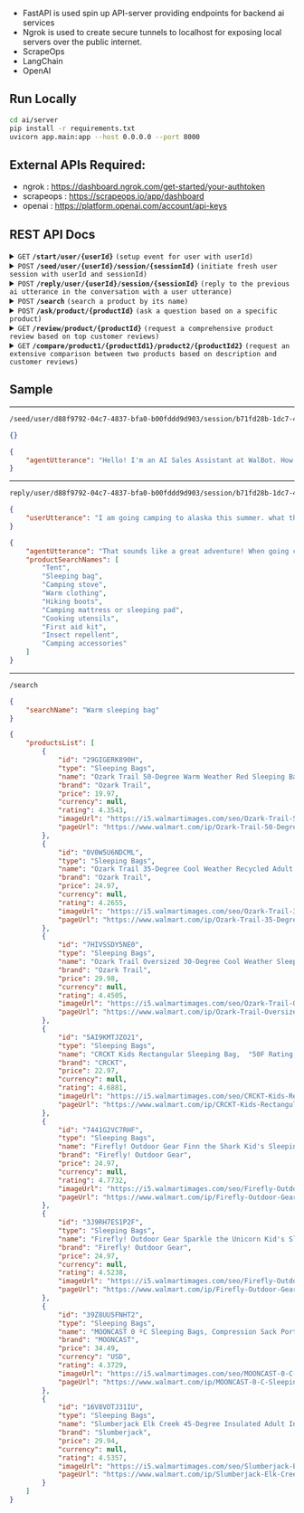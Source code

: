 - FastAPI is used spin up API-server providing endpoints for backend ai services
- Ngrok is used to create secure tunnels to localhost for exposing local servers over the public internet.
- ScrapeOps
- LangChain
- OpenAI


## Run Locally
```bash
cd ai/server
pip install -r requirements.txt
uvicorn app.main:app --host 0.0.0.0 --port 8000
```


## External APIs Required:
- ngrok : https://dashboard.ngrok.com/get-started/your-authtoken
- scrapeops : https://scrapeops.io/app/dashboard
- openai : https://platform.openai.com/account/api-keys

## REST API Docs

<details>
    <summary><code>GET</code> <code><b>/start/user/{userId}</b></code> <code>(setup event for user with userId)</code></summary>

##### Parameters

> | name     |  type      | data type      | description                                          |
> |----------|------------|----------------|------------------------------------------------------|
> | `userId` |  required  | string         | The specific user unique identifier                  |

##### Responses

> | http code     | content-type                      | response                                                            |
> |---------------|-----------------------------------|---------------------------------------------------------------------|
> | `200`         | `application/json`                | setup successful for the user, returning fresh session id           |
> | `400`         | `application/json`                | `{"code": "400","message": "Bad Request"}`                          |
> | `500`         | `application/json`                | `{"code": "500","message": "Internal Server Error"}`                |
> | `503`         | `application/json`                | `{"code": "503","message": "Service Unavailable"}`                  |

##### Example cURL

```javascript
curl -X GET -H "Content-Type: application/json" http://localhost:8000/start/user/8bf3c61b-3d97-46ba-987d-87cf1060b3ef
```

##### Example response json

```json
{
    "sessionId": "d88f9792-04c7-4837-bfa0-b00fddd9d903"
}
```

</details>

<details>
    <summary><code>POST</code> <code><b>/seed/user/{userId}/session/{sessionId}</b></code> <code>(initiate fresh user session with userId and sessionId)</code></summary>

##### Parameters

> | name        |  type      | data type      | description                                          |
> |-------------|------------|----------------|------------------------------------------------------|
> | `userId`    |  required  | string         | specific user unique identifier                      |
> | `sessionId` |  required  | string         | specific session unique identifier                   |
> | `firstName` |  optional  | string         | first name of the user                               |


##### Responses

> | http code     | content-type                      | response                                                            |
> |---------------|-----------------------------------|---------------------------------------------------------------------|
> | `200`         | `application/json`                | fresh session started successfully for the user, returning introductory bot utterance    |
> | `400`         | `application/json`                | `{"code": "400","message": "Bad Request"}`                          |
> | `500`         | `application/json`                | `{"code": "500","message": "Internal Server Error"}`                |
> | `503`         | `application/json`                | `{"code": "503","message": "Service Unavailable"}`                  |

##### Example cURL

```javascript
curl -X POST \
    -H "Content-Type: application/json" \
    -d '{
        "firstName": "Syed" 
    }' \
    http://localhost:8000/seed/user/8bf3c61b-3d97-46ba-987d-87cf1060b3ef/session/d88f9792-04c7-4837-bfa0-b00fddd9d903
```

##### Example response json

```json
{
    "agentUtterance": "Hi Syed! How may I assist you today?"
}
```

</details>

<details>
    <summary><code>POST</code> <code><b>/reply/user/{userId}/session/{sessionId}</b></code> <code>(reply to the previous ai utterance in the conversation with a user utterance)</code></summary>

##### Parameters

> | name            |  type      | data type      | description                                          |
> |-----------------|------------|----------------|------------------------------------------------------|
> | `userId`        |  required  | string         | specific user unique identifier                      |
> | `sessionId`     |  required  | string         | specific session unique identifier                   |
> | `userUtterance` |  required  | string         | user utterance in response to last ai utterance      |


##### Responses

> | http code     | content-type                      | response                                                            |
> |---------------|-----------------------------------|---------------------------------------------------------------------|
> | `200`         | `application/json`                | ai response generated successfully for the current dialogue turn    |
> | `400`         | `application/json`                | `{"code": "400","message": "Bad Request"}`                          |
> | `500`         | `application/json`                | `{"code": "500","message": "Internal Server Error"}`                |
> | `503`         | `application/json`                | `{"code": "503","message": "Service Unavailable"}`                  |

##### Example cURL

```javascript
curl -X POST \
    -H "Content-Type: application/json" \
    -d '{
        "userUtterance": "I need to find a birthday gift for my younger sister. She really liked the barbie movie so suggest something related to that" 
    }' \
    http://localhost:8000/reply/user/8bf3c61b-3d97-46ba-987d-87cf1060b3ef/session/d88f9792-04c7-4837-bfa0-b00fddd9d903
```

##### Example response json

```json
{
    "aiUtterance": "Of course! Since your younger sister enjoyed the Barbie movie, here are a few gift ideas related to Barbie that she might love:
1. **Barbie Dolls:** Consider getting her a Barbie doll from her favorite Barbie movie. There are various characters and themes available, so you can choose one that resonates with her the most.
2. **Barbie Movie DVDs or Blu-rays:** If she enjoyed a specific Barbie movie, you could gift her the DVD or Blu-ray of that movie so she can watch it again anytime she wants.
3. **Barbie Playsets:** Look for playsets that are inspired by scenes from the Barbie movies. These can include things like castles, palaces, houses, and more.
4. **Barbie Books or Activity Sets:** You can find storybooks, coloring books, sticker books, and activity sets that are related to the Barbie movies. These can provide entertainment and educational value.
5. **Barbie Fashion and Accessories:** Barbie-themed clothing, accessories like bags, hats, or jewelry, and even dress-up costumes can make for great gifts.
6. **Barbie Art and Craft Kits:** If she's into arts and crafts, consider getting her a Barbie-themed craft kit that allows her to create her own Barbie-related projects.
7. **Barbie Puzzles and Games:** Look for puzzles, board games, or card games featuring Barbie characters or movie themes. These can be both fun and educational.
8. **Barbie Bedding or Room Decor:** If she's a big fan, consider decorating her room with Barbie-themed bedding, wall decals, posters, or other room decor items.
9. **Barbie Collector Items:** If she's a bit older or appreciates collecting, you could consider getting her a special edition or collector's Barbie doll.
10. **Barbie Movie Merchandise:** Look for merchandise related to the specific Barbie movie she enjoyed, such as t-shirts, backpacks, water bottles, and more.
Remember to consider her preferences and interests while selecting the gift. Whether it's a physical item or an experience related to Barbie, the thoughtfulness behind the gift will surely make her birthday special.",
    "productNames": [
        "Barbie Dolls", "Barbie Movie DVDs or Blu-rays", "Barbie Playsets", "Barbie Books or Activity Sets", "Barbie Fashion and Accessories", "Barbie Art and Craft Kits", "Barbie Puzzles and Games", "Barbie Bedding or Room Decor", "Barbie Collector Items", "Barbie Movie Merchandise"
    ]
}
```

</details>

<details>
    <summary><code>POST</code> <code><b>/search</b></code> <code>(search a product by its name)</code></summary>

##### Parameters

> | name            |  type      | data type      | description                                          |
> |-----------------|------------|----------------|------------------------------------------------------|
> | `productName`   |  required  | string         | name of the product to search                        |


##### Responses

> | http code     | content-type                      | response                                                            |
> |---------------|-----------------------------------|---------------------------------------------------------------------|
> | `200`         | `application/json`                | list of (max 10) items details for the input product                |
> | `400`         | `application/json`                | `{"code": "400","message": "Bad Request"}`                          |
> | `500`         | `application/json`                | `{"code": "500","message": "Internal Server Error"}`                |
> | `503`         | `application/json`                | `{"code": "503","message": "Service Unavailable"}`                  |

##### Example cURL

```javascript
curl -X POST \
    -H "Content-Type: application/json" \
    -d '{
        "productName": "Barbie Dolls" 
    }' \
    http://localhost:8000/search
```

##### Example response json

```json
{
    "productItems": [
        {
            "id": "1XWYB8MIUJ6L",
            "type": "Dolls",
            "name": "Barbie Color Reveal Scented Sweet Fruit Fashion Doll with Accessories & Color Change (Styles May Vary)",
            "brand": "Barbie",
            "price": 12.99,
            "currency": "USD",
            "rating": 4.6444,
            "imageUrl": "https://i5.walmartimages.com/seo/Barbie-Color-Reveal-Scented-Sweet-Fruit-Fashion-Doll-with-Accessories-Color-Change-Styles-May-Vary_5d1db589-2a32-4ee9-a489-d2aac9cd116f.496e326cfb827deef347709760ec0f8c.jpeg",
            "pageUrl": "https://www.walmart.com/ip/Barbie-Color-Reveal-Scented-Sweet-Fruit-Fashion-Doll-with-Accessories-Color-Change-Styles-May-Vary/1618685574"
        }
    ]
}
```

</details>

<details>
    <summary><code>POST</code> <code><b>/ask/product/{productId}</b></code> <code>(ask a question based on a specific product)</code></summary>

</details>

<details>
    <summary><code>GET</code> <code><b>/review/product/{productId}</b></code> <code>(request a comprehensive product review based on top customer reviews)</code></summary>

</details>

<details>
    <summary><code>GET</code> <code><b>/compare/product1/{productId1}/product2/{productId2}</b></code> <code>(request an extensive comparison between two products based on description and customer reviews)</code></summary>

</details>




## Sample
<hr>

```bash
/seed/user/d88f9792-04c7-4837-bfa0-b00fddd9d903/session/b71fd28b-1dc7-4488-8ec6-bad2cdc13a04
```
```json
{}
```
```json
{
    "agentUtterance": "Hello! I'm an AI Sales Assistant at WalBot. How may I assist you today?"
}
```
<hr>

```bash
reply/user/d88f9792-04c7-4837-bfa0-b00fddd9d903/session/b71fd28b-1dc7-4488-8ec6-bad2cdc13a04
```
```json
{
    "userUtterance": "I am going camping to alaska this summer. what things should i buy"
}
```
```json
{
    "agentUtterance": "That sounds like a great adventure! When going camping in Alaska, it's important to be prepared for the outdoors and varying weather conditions. Here are a few essentials you should consider buying:\n\n1. Tent: Look for a sturdy and waterproof tent that can withstand the elements.\n2. Sleeping bag: Choose one that provides enough insulation for colder temperatures.\n3. Camping stove: A portable stove will allow you to cook meals during your trip.\n4. Warm clothing: Pack layers, including thermal underwear, fleece jackets, and waterproof outerwear.\n5. Hiking boots: Invest in comfortable and durable footwear for hiking and exploring.\n6. Camping mattress or sleeping pad: This will provide insulation and comfort while sleeping.\n7. Cooking utensils: Bring lightweight and versatile cookware, such as a pot, pan, and utensils.\n8. First aid kit: It's always important to have a well-stocked first aid kit for any emergencies.\n9. Insect repellent: Alaska can have mosquitoes and other bugs, so bring effective repellent.\n10. Camping accessories: Don't forget items like a headlamp, multitool, and camping chairs.\n\nThese are just a few suggestions to get you started. Is there anything else you would like assistance with? Are you satisfied with this information? ",
    "productSearchNames": [
        "Tent",
        "Sleeping bag",
        "Camping stove",
        "Warm clothing",
        "Hiking boots",
        "Camping mattress or sleeping pad",
        "Cooking utensils",
        "First aid kit",
        "Insect repellent",
        "Camping accessories"
    ]
}
```
<hr>

```bash
/search
```

```json
{
    "searchName": "Warm sleeping bag"
}
```

```json
{
    "productsList": [
        {
            "id": "29GIGERK890H",
            "type": "Sleeping Bags",
            "name": "Ozark Trail 50-Degree Warm Weather Red Sleeping Bag, 33\"x75\"",
            "brand": "Ozark Trail",
            "price": 19.97,
            "currency": null,
            "rating": 4.3543,
            "imageUrl": "https://i5.walmartimages.com/seo/Ozark-Trail-50-Degree-Warm-Weather-Red-Sleeping-Bag-33-x75_6f806fba-dd99-455f-8f6d-80c8ceed7c5f.e00124790dfc8b9894d77e0cc79f73cf.jpeg",
            "pageUrl": "https://www.walmart.com/ip/Ozark-Trail-50-Degree-Warm-Weather-Red-Sleeping-Bag-33-x75/477760657"
        },
        {
            "id": "0V0W5U6NDCML",
            "type": "Sleeping Bags",
            "name": "Ozark Trail 35-Degree Cool Weather Recycled Adult Sleeping Bag, Blue, 33\"x77\"",
            "brand": "Ozark Trail",
            "price": 24.97,
            "currency": null,
            "rating": 4.2655,
            "imageUrl": "https://i5.walmartimages.com/seo/Ozark-Trail-35-Degree-Cool-Weather-Recycled-Adult-Sleeping-Bag-Blue-33-x77_22110045-314e-4760-aa71-884b58bdf966.8b3fddafe38033531b0e23b056d8af62.jpeg",
            "pageUrl": "https://www.walmart.com/ip/Ozark-Trail-35-Degree-Cool-Weather-Recycled-Adult-Sleeping-Bag-Blue-33-x77/446606039"
        },
        {
            "id": "7HIVSSDY5NE0",
            "type": "Sleeping Bags",
            "name": "Ozark Trail Oversized 30-Degree Cool Weather Sleeping Bag, Gray, 40\"x80\"",
            "brand": "Ozark Trail",
            "price": 29.98,
            "currency": null,
            "rating": 4.4505,
            "imageUrl": "https://i5.walmartimages.com/seo/Ozark-Trail-Oversized-30-Degree-Cool-Weather-Sleeping-Bag-Gray-40-x80_e6a5bc05-c129-4f75-9ec7-5ff5d90cb4a8.424657a60606c94ab2f79806ad500c7c.jpeg",
            "pageUrl": "https://www.walmart.com/ip/Ozark-Trail-Oversized-30-Degree-Cool-Weather-Sleeping-Bag-Gray-40-x80/677794987"
        },
        {
            "id": "5AI9KMTJZO21",
            "type": "Sleeping Bags",
            "name": "CRCKT Kids Rectangular Sleeping Bag,  °50F Rating, Multi-Color Unicorn Print",
            "brand": "CRCKT",
            "price": 22.97,
            "currency": null,
            "rating": 4.6881,
            "imageUrl": "https://i5.walmartimages.com/seo/CRCKT-Kids-Rectangular-Sleeping-Bag-50F-Rating-Multi-Color-Unicorn-Print_2880f2ec-ecf3-4e00-adee-3031f8dae545_2.b1e6011b8972694c30307841b726e6bc.jpeg",
            "pageUrl": "https://www.walmart.com/ip/CRCKT-Kids-Rectangular-Sleeping-Bag-50F-Rating-Multi-Color-Unicorn-Print/360653231"
        },
        {
            "id": "7441G2VC7RHF",
            "type": "Sleeping Bags",
            "name": "Firefly! Outdoor Gear Finn the Shark Kid's Sleeping Bag - Navy/Gray (65 in. x 24 in.)",
            "brand": "Firefly! Outdoor Gear",
            "price": 24.97,
            "currency": null,
            "rating": 4.7732,
            "imageUrl": "https://i5.walmartimages.com/seo/Firefly-Outdoor-Gear-Finn-the-Shark-Kid-s-Sleeping-Bag-Navy-Gray-65-in-x-24-in_33e24ac5-6d01-4391-b553-f68b07014ec0.1bcf471a4f9d361bb3bf6b1eb6405e11.jpeg",
            "pageUrl": "https://www.walmart.com/ip/Firefly-Outdoor-Gear-Finn-the-Shark-Kid-s-Sleeping-Bag-Navy-Gray-65-in-x-24-in/350448918"
        },
        {
            "id": "3J9RH7ES1P2F",
            "type": "Sleeping Bags",
            "name": "Firefly! Outdoor Gear Sparkle the Unicorn Kid's Sleeping Bag - Pink (65 in. x 24 in.)",
            "brand": "Firefly! Outdoor Gear",
            "price": 24.97,
            "currency": null,
            "rating": 4.5238,
            "imageUrl": "https://i5.walmartimages.com/seo/Firefly-Outdoor-Gear-Sparkle-the-Unicorn-Kid-s-Sleeping-Bag-Pink-65-in-x-24-in_a8b09e5c-ccca-40ff-b32b-8daef0d1d2c3.4ad513cb7094167d7d65a8242cc5c02a.jpeg",
            "pageUrl": "https://www.walmart.com/ip/Firefly-Outdoor-Gear-Sparkle-the-Unicorn-Kid-s-Sleeping-Bag-Pink-65-in-x-24-in/454046543"
        },
        {
            "id": "39Z8UU5FNHT2",
            "type": "Sleeping Bags",
            "name": "MOONCAST 0 ºC Sleeping Bags, Compression Sack Portable and Lightweight for Camping, Dark Gray",
            "brand": "MOONCAST",
            "price": 34.49,
            "currency": "USD",
            "rating": 4.3729,
            "imageUrl": "https://i5.walmartimages.com/seo/MOONCAST-0-C-Sleeping-Bags-Compression-Sack-Portable-and-Lightweight-for-Camping-Dark-Gray_35ff97c6-f83a-4ee6-8c5b-fa226db36699.f5f07161195c9aa8f69a63277436a45a.jpeg",
            "pageUrl": "https://www.walmart.com/ip/MOONCAST-0-C-Sleeping-Bags-Compression-Sack-Portable-and-Lightweight-for-Camping-Dark-Gray/509217074"
        },
        {
            "id": "16V8VOTJ31IU",
            "type": "Sleeping Bags",
            "name": "Slumberjack Elk Creek 45-Degree Insulated Adult Indoor/Outdoor Sleeping Bags Blanket Quilt, Indigo, 60\" L x 70\" W",
            "brand": "Slumberjack",
            "price": 29.94,
            "currency": null,
            "rating": 4.5357,
            "imageUrl": "https://i5.walmartimages.com/seo/Slumberjack-Elk-Creek-45-Degree-Insulated-Adult-Indoor-Outdoor-Sleeping-Bags-Blanket-Quilt-Indigo-60-L-x-70-W_21310ac2-7081-48eb-8ae9-f0d3ce05d0a0.a7f62b3b3b1c2f41b147a2d801ad6388.jpeg",
            "pageUrl": "https://www.walmart.com/ip/Slumberjack-Elk-Creek-45-Degree-Insulated-Adult-Indoor-Outdoor-Sleeping-Bags-Blanket-Quilt-Indigo-60-L-x-70-W/946848902"
        }
    ]
}
```